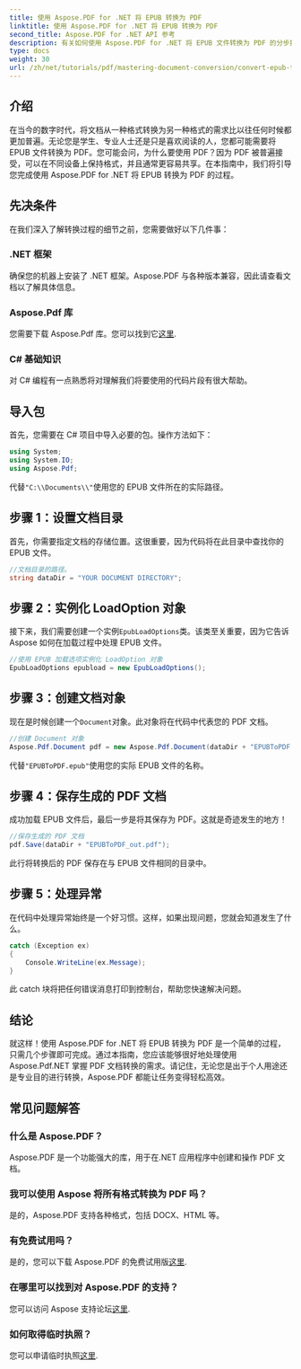 ```yaml
---
title: 使用 Aspose.PDF for .NET 将 EPUB 转换为 PDF
linktitle: 使用 Aspose.PDF for .NET 将 EPUB 转换为 PDF
second_title: Aspose.PDF for .NET API 参考
description: 有关如何使用 Aspose.PDF for .NET 将 EPUB 文件转换为 PDF 的分步指南。简单、高效，适合所有用户。
type: docs
weight: 30
url: /zh/net/tutorials/pdf/mastering-document-conversion/convert-epub-to-pdf/
---
```

## 介绍

在当今的数字时代，将文档从一种格式转换为另一种格式的需求比以往任何时候都更加普遍。无论您是学生、专业人士还是只是喜欢阅读的人，您都可能需要将 EPUB 文件转换为 PDF。您可能会问，为什么要使用 PDF？因为 PDF 被普遍接受，可以在不同设备上保持格式，并且通常更容易共享。在本指南中，我们将引导您完成使用 Aspose.PDF for .NET 将 EPUB 转换为 PDF 的过程。

## 先决条件

在我们深入了解转换过程的细节之前，您需要做好以下几件事：

### .NET 框架

确保您的机器上安装了 .NET 框架。Aspose.PDF 与各种版本兼容，因此请查看文档以了解具体信息。

### Aspose.Pdf 库

您需要下载 Aspose.Pdf 库。您可以找到它[这里](https://releases.aspose.com/pdf/net/).

### C# 基础知识

对 C# 编程有一点熟悉将对理解我们将要使用的代码片段有很大帮助。

## 导入包

首先，您需要在 C# 项目中导入必要的包。操作方法如下：

```csharp
using System;
using System.IO;
using Aspose.Pdf;
```

代替`"C:\\Documents\\"`使用您的 EPUB 文件所在的实际路径。

## 步骤 1：设置文档目录

首先，你需要指定文档的存储位置。这很重要，因为代码将在此目录中查找你的 EPUB 文件。

```csharp
//文档目录的路径。
string dataDir = "YOUR DOCUMENT DIRECTORY";
```

## 步骤 2：实例化 LoadOption 对象

接下来，我们需要创建一个实例`EpubLoadOptions`类。该类至关重要，因为它告诉 Aspose 如何在加载过程中处理 EPUB 文件。

```csharp
//使用 EPUB 加载选项实例化 LoadOption 对象
EpubLoadOptions epubload = new EpubLoadOptions();
```

## 步骤 3：创建文档对象

现在是时候创建一个`Document`对象。此对象将在代码中代表您的 PDF 文档。

```csharp
//创建 Document 对象
Aspose.Pdf.Document pdf = new Aspose.Pdf.Document(dataDir + "EPUBToPDF.epub", epubload);
```

代替`"EPUBToPDF.epub"`使用您的实际 EPUB 文件的名称。

## 步骤 4：保存生成的 PDF 文档

成功加载 EPUB 文件后，最后一步是将其保存为 PDF。这就是奇迹发生的地方！

```csharp
//保存生成的 PDF 文档
pdf.Save(dataDir + "EPUBToPDF_out.pdf");
```

此行将转换后的 PDF 保存在与 EPUB 文件相同的目录中。

## 步骤 5：处理异常

在代码中处理异常始终是一个好习惯。这样，如果出现问题，您就会知道发生了什么。

```csharp
catch (Exception ex)
{
    Console.WriteLine(ex.Message);
}
```

此 catch 块将把任何错误消息打印到控制台，帮助您快速解决问题。

## 结论

就这样！使用 Aspose.PDF for .NET 将 EPUB 转换为 PDF 是一个简单的过程，只需几个步骤即可完成。通过本指南，您应该能够很好地处理使用 Aspose.Pdf.NET 掌握 PDF 文档转换的需求。请记住，无论您是出于个人用途还是专业目的进行转换，Aspose.PDF 都能让任务变得轻松高效。

## 常见问题解答

### 什么是 Aspose.PDF？
Aspose.PDF 是一个功能强大的库，用于在.NET 应用程序中创建和操作 PDF 文档。

### 我可以使用 Aspose 将所有格式转换为 PDF 吗？
是的，Aspose.PDF 支持各种格式，包括 DOCX、HTML 等。

### 有免费试用吗？
是的，您可以下载 Aspose.PDF 的免费试用版[这里](https://releases.aspose.com/).

### 在哪里可以找到对 Aspose.PDF 的支持？
您可以访问 Aspose 支持论坛[这里](https://forum.aspose.com/c/pdf/10).

### 如何取得临时执照？
您可以申请临时执照[这里](https://purchase.conholdate.com/temporary-license/).